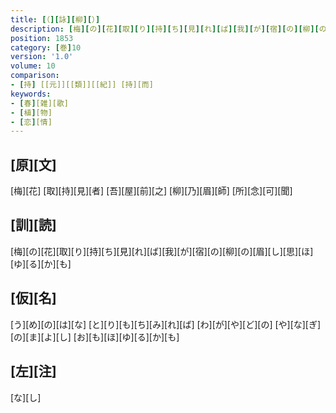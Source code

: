 ```yaml
---
title: [（][詠][柳][）]
description: [梅][の][花][取][り][持][ち][見][れ][ば][我][が][宿][の][柳][の][眉][し][思][ほ][ゆ][る][か][も]
position: 1853
category: [巻]10
version: '1.0'
volume: 10
comparison:
- [持] [[元]][[類]][[紀]] [持][而]
keywords:
- [春][雑][歌]
- [植][物]
- [恋][情]
---
```


## [原][文]

[梅][花] [取][持][見][者] [吾][屋][前][之] [柳][乃][眉][師] [所][念][可][聞]

## [訓][読]

[梅][の][花][取][り][持][ち][見][れ][ば][我][が][宿][の][柳][の][眉][し][思][ほ][ゆ][る][か][も]

## [仮][名]

[う][め][の][は][な] [と][り][も][ち][み][れ][ば] [わ][が][や][ど][の] [や][な][ぎ][の][ま][よ][し] [お][も][ほ][ゆ][る][か][も]

## [左][注]

[な][し]
